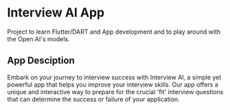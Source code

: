 # Interview AI App

Project to learn Flutter/DART and App development and to play around with the Open AI's models.


## App Desciption

Embark on your journey to interview success with Interview AI, a simple yet powerful app that helps you improve your interview skills. Our app offers a unique and interactive way to prepare for the crucial 'fit' interview questions that can determine the success or failure of your application.

